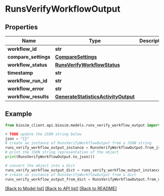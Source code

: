 # RunsVerifyWorkflowOutput

## Properties

| Name                 | Type                                                                        | Description | Notes      |
| -------------------- | --------------------------------------------------------------------------- | ----------- | ---------- |
| **workflow_id**      | **str**                                                                     |             |
| **compare_settings** | [**CompareSettings**](CompareSettings.md)                                   |             |
| **workflow_status**  | [**RunsVerifyWorkflowStatus**](RunsVerifyWorkflowStatus.md)                 |             |
| **timestamp**        | **str**                                                                     |             |
| **workflow_run_id**  | **str**                                                                     |             | [optional] |
| **workflow_error**   | **str**                                                                     |             | [optional] |
| **workflow_results** | [**GenerateStatisticsActivityOutput**](GenerateStatisticsActivityOutput.md) |             | [optional] |

## Example

```python
from biosim_client.api.biosim.models.runs_verify_workflow_output import RunsVerifyWorkflowOutput

# TODO update the JSON string below
json = "{}"
# create an instance of RunsVerifyWorkflowOutput from a JSON string
runs_verify_workflow_output_instance = RunsVerifyWorkflowOutput.from_json(json)
# print the JSON string representation of the object
print(RunsVerifyWorkflowOutput.to_json())

# convert the object into a dict
runs_verify_workflow_output_dict = runs_verify_workflow_output_instance.to_dict()
# create an instance of RunsVerifyWorkflowOutput from a dict
runs_verify_workflow_output_from_dict = RunsVerifyWorkflowOutput.from_dict(runs_verify_workflow_output_dict)
```

[[Back to Model list]](../README.md#documentation-for-models) [[Back to API list]](../README.md#documentation-for-api-endpoints) [[Back to README]](../README.md)

